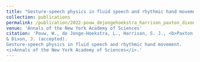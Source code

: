 ```yaml
---
title: "Gesture-speech physics in fluid speech and rhythmic hand movement"
collection: publications
permalink: /publication/2022-pouw_dejongehoekstra_harrison_paxton_dixon
venue: 'Annals of the New York Academy of Sciences'
citation: 'Pouw, W., de Jonge-Hoekstra, L., Harrison, S. J., <b>Paxton, A.</b>,
& Dixon, J. (accepted).
Gesture-speech physics in fluid speech and rhythmic hand movement.
<i>Annals of the New York Academy of Sciences</i>.'
---
```

